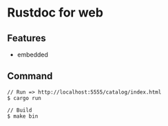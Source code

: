 # Rustdoc for web

## Features

- embedded

## Command

```
// Run => http://localhost:5555/catalog/index.html
$ cargo run

// Build
$ make bin
```

